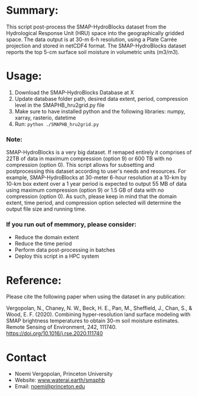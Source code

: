 # Summary:
This script post-process the SMAP-HydroBlocks dataset from the Hydrological Response Unit (HRU) space into the geographically gridded space. The data output is at 30-m 6-h resolution, using a Plate Carrée projection and stored in netCDF4 format. The SMAP-HydroBlocks dataset reports the top 5-cm surface soil moisture in volumetric units (m3/m3).

# Usage: 
1. Download the SMAP-HydroBlocks Database at X
2. Update database folder path, desired data extent, period, compression level in the SMAPHB_hru2grid.py file
3. Make sure to have installed python and the following libraries: numpy, xarray, rasterio, datetime
4. Run: ```python ./SMAPHB_hru2grid.py```

### Note: 
SMAP-HydroBlocks is a very big dataset. If remaped entirely it comprises of 22TB of data in maximum compression (option 9) or 600 TB with no compression (option 0). This script allows for subsetting and postprocessing this dataset according to user's needs and resources. For example, SMAP-HydroBlocks at 30-meter 6-hour resolution at a 10-km by 10-km box extent over a 1 year period is expected to output 55 MB of data using maximum compression (option 9) or 1.5 GB of data with no compression (option 0). As such, please keep in mind that the domain extent, time period, and compression option selected will determine the output file size and running time.

### If you run out of memmory, please consider:
 - Reduce the domain extent
 - Reduce the time period
 - Perform data post-processing in batches
 - Deploy this script in a HPC system

# Reference:

Please cite the following paper when using the dataset in any publication:

Vergopolan, N., Chaney, N. W., Beck, H. E., Pan, M., Sheffield, J., Chan, S., & Wood, E. F. (2020). Combining hyper-resolution land surface modeling with SMAP brightness temperatures to obtain 30-m soil moisture estimates. Remote Sensing of Environment, 242, 111740. https://doi.org/10.1016/j.rse.2020.111740

# Contact
 - Noemi Vergopolan, Princeton University
 - Website: www.waterai.earth/smaphb
 - Email: noemi@princeton.edu
